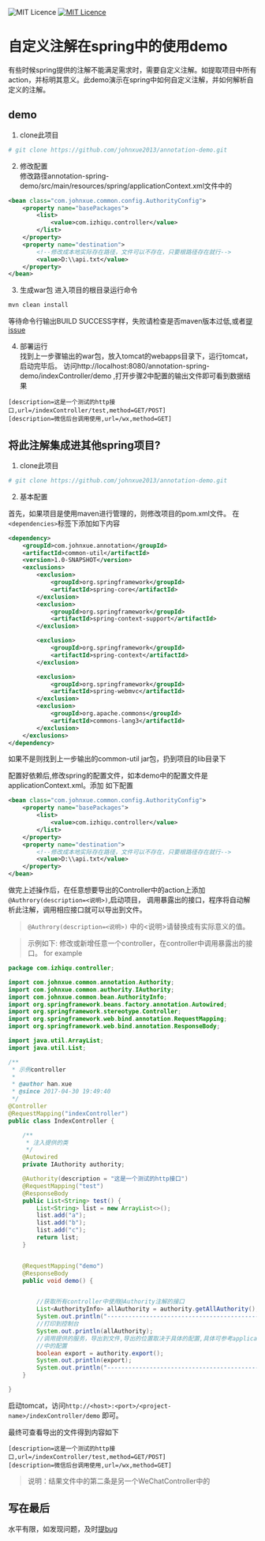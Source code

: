 ![MIT Licence](https://travis-ci.org/johnxue2013/annotation-demo.svg?branch=master)
[![MIT Licence](https://badges.frapsoft.com/os/mit/mit.svg?v=103)](https://opensource.org/licenses/mit-license.php)
# 自定义注解在spring中的使用demo
有些时候spring提供的注解不能满足需求时，需要自定义注解。如提取项目中所有action，并标明其意义。此demo演示在spring中如何自定义注解，并如何解析自定义的注解。

## demo
1. clone此项目
```bash
# git clone https://github.com/johnxue2013/annotation-demo.git

```

2. 修改配置  
  修改路径annotation-spring-demo/src/main/resources/spring/applicationContext.xml文件中的  
```xml
<bean class="com.johnxue.common.config.AuthorityConfig">
    <property name="basePackages">
        <list>
            <value>com.izhiqu.controller</value>
        </list>
    </property>
    <property name="destination">
        <!--修改成本地实际存在路径，文件可以不存在，只要根路径存在就行-->
        <value>D:\\api.txt</value>
    </property>
</bean>

```  
3. 生成war包
进入项目的根目录运行命令  
```Bash
mvn clean install
```
等待命令行输出BUILD SUCCESS字样，失败请检查是否maven版本过低,或者[提issue][1]

4. 部署运行  
找到上一步骤输出的war包，放入tomcat的webapps目录下，运行tomcat，启动完毕后。
访问http://localhost:8080/annotation-spring-demo/indexController/demo ,打开步骤2中配置的输出文件即可看到数据结果
``` 
[description=这是一个测试的http接口,url=/indexController/test,method=GET/POST]
[description=微信后台调用使用,url=/wx,method=GET]

```  
   
## 将此注解集成进其他spring项目?  
1. clone此项目
```bash
# git clone https://github.com/johnxue2013/annotation-demo.git

```
2. 基本配置

首先，如果项目是使用maven进行管理的，则修改项目的pom.xml文件。
在`<dependencies>`标签下添加如下内容
```xml
<dependency>
    <groupId>com.johnxue.annotation</groupId>
    <artifactId>common-util</artifactId>
    <version>1.0-SNAPSHOT</version>
    <exclusions>
        <exclusion>
            <groupId>org.springframework</groupId>
            <artifactId>spring-core</artifactId>
        </exclusion>
        <exclusion>
            <groupId>org.springframework</groupId>
            <artifactId>spring-context-support</artifactId>
        </exclusion>

        <exclusion>
            <groupId>org.springframework</groupId>
            <artifactId>spring-context</artifactId>
        </exclusion>

        <exclusion>
            <groupId>org.springframework</groupId>
            <artifactId>spring-webmvc</artifactId>
        </exclusion>
        <exclusion>
            <groupId>org.apache.commons</groupId>
            <artifactId>commons-lang3</artifactId>
        </exclusion>
    </exclusions>
</dependency>
```
如果不是则找到上一步输出的common-util jar包，扔到项目的lib目录下


配置好依赖后,修改spring的配置文件，如本demo中的配置文件是applicationContext.xml。添加
如下配置
```xml
<bean class="com.johnxue.common.config.AuthorityConfig">
    <property name="basePackages">
        <list>
            <value>com.izhiqu.controller</value>
        </list>
    </property>
    <property name="destination">
        <!--修改成本地实际存在路径，文件可以不存在，只要根路径存在就行-->
        <value>D:\\api.txt</value>
    </property>
</bean>
```

做完上述操作后，在任意想要导出的Controller中的action上添加`@Authrory(description=<说明>)`,启动项目，
调用暴露出的接口，程序将自动解析此注解，调用相应接口就可以导出到文件。

> `@Authrory(description=<说明>)` 中的<说明>请替换成有实际意义的值。


> 示例如下: 修改或新增任意一个controller，在controller中调用暴露出的接口。
for example
```java
package com.izhiqu.controller;

import com.johnxue.common.annotation.Authority;
import com.johnxue.common.authority.IAuthority;
import com.johnxue.common.bean.AuthorityInfo;
import org.springframework.beans.factory.annotation.Autowired;
import org.springframework.stereotype.Controller;
import org.springframework.web.bind.annotation.RequestMapping;
import org.springframework.web.bind.annotation.ResponseBody;

import java.util.ArrayList;
import java.util.List;

/**
 * 示例controller
 *
 * @author han.xue
 * @since 2017-04-30 19:49:40
 */
@Controller
@RequestMapping("indexController")
public class IndexController {

    /**
     * 注入提供的类
     */
    @Autowired
    private IAuthority authority;

    @Authority(description = "这是一个测试的http接口")
    @RequestMapping("test")
    @ResponseBody
    public List<String> test() {
        List<String> list = new ArrayList<>();
        list.add("a");
        list.add("b");
        list.add("c");
        return list;
    }


    @RequestMapping("demo")
    @ResponseBody
    public void demo() {


        //获取所有controller中使用@Authority注解的接口
        List<AuthorityInfo> allAuthority = authority.getAllAuthority();
        System.out.println("---------------------------------------------------");
        //打印到控制台
        System.out.println(allAuthority);
        //调用提供的服务，导出到文件,导出的位置取决于具体的配置,具体可参考applicationContext.xml
        //中的配置
        boolean export = authority.export();
        System.out.println(export);
        System.out.println("---------------------------------------------------");
    }

}

```  
启动tomcat，访问`http://<host>:<port>/<project-name>/indexController/demo` 即可。

最终可查看导出的文件得到内容如下
``` 
[description=这是一个测试的http接口,url=/indexController/test,method=GET/POST]
[description=微信后台调用使用,url=/wx,method=GET]

```  
> 说明：结果文件中的第二条是另一个WeChatController中的  

## 写在最后  
水平有限，如发现问题，及时[提bug][1]  





[1]:https://github.com/johnxue2013/annotation-demo/issues "提bug的超链接"








